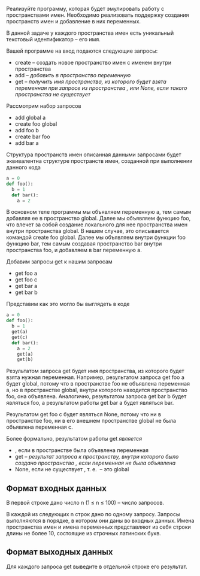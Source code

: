 Реализуйте программу, которая будет эмулировать работу с пространствами имен. Необходимо реализовать поддержку создания пространств имен и добавление в них переменных.

В данной задаче у каждого пространства имен есть уникальный текстовый идентификатор – его имя.

Вашей программе на вход подаются следующие запросы:

- create <namespace> <parent> –  создать новое пространство имен с именем <namespace> внутри пространства <parent>
- add <namespace> <var> – добавить в пространство <namespace> переменную <var>
-  get <namespace> <var> – получить имя пространства, из которого будет взята переменная <var> при запросе из пространства <namespace>, или None, если такого пространства не существует

Рассмотрим набор запросов

- add global a
- create foo global
- add foo b
- create bar foo
- add bar a

Структура пространств имен описанная данными запросами будет эквивалентна структуре пространств имен, созданной при выполнении данного кода

```python
a = 0
def foo():
  b = 1
  def bar():
    a = 2
```

В основном теле программы мы объявляем переменную a, тем самым добавляя ее в пространство global. Далее мы объявляем функцию foo, что влечет за собой создание локального для нее пространства имен внутри пространства global. В нашем случае, это описывается командой create foo global. Далее мы объявляем внутри функции foo функцию bar, тем самым создавая пространство bar внутри пространства foo, и добавляем в bar переменную a.

Добавим запросы get к нашим запросам

- get foo a
- get foo c
- get bar a
- get bar b

Представим как это могло бы выглядеть в коде

```python
a = 0
def foo():
  b = 1
  get(a)
  get(c)
  def bar():
    a = 2
    get(a)
    get(b)
```

Результатом запроса get будет имя пространства, из которого будет взята нужная переменная.
Например, результатом запроса get foo a будет global, потому что в пространстве foo не объявлена переменная a, но в пространстве global, внутри которого находится пространство foo, она объявлена. Аналогично, результатом запроса get bar b будет являться foo, а результатом работы get bar a будет являться bar.

Результатом get foo c будет являться None, потому что ни в пространстве foo, ни в его внешнем пространстве global не была объявлена переменная с.

Более формально, результатом работы get <namespace> <var> является

- <namespace>, если в пространстве <namespace> была объявлена переменная <var>
- get <parent> <var> – результат запроса к пространству, внутри которого было создано пространство <namespace>, если переменная не была объявлена
- None, если не существует <parent>, т. е. <namespace>﻿ – это global
## Формат входных данных
В первой строке дано число n (1 ≤ n ≤ 100) – число запросов.

В каждой из следующих n строк дано по одному запросу.
Запросы выполняются в порядке, в котором они даны во входных данных.
Имена пространства имен и имена переменных представляют из себя строки длины не более 10, состоящие из строчных латинских букв.

## Формат выходных данных
Для каждого запроса get выведите в отдельной строке его результат.